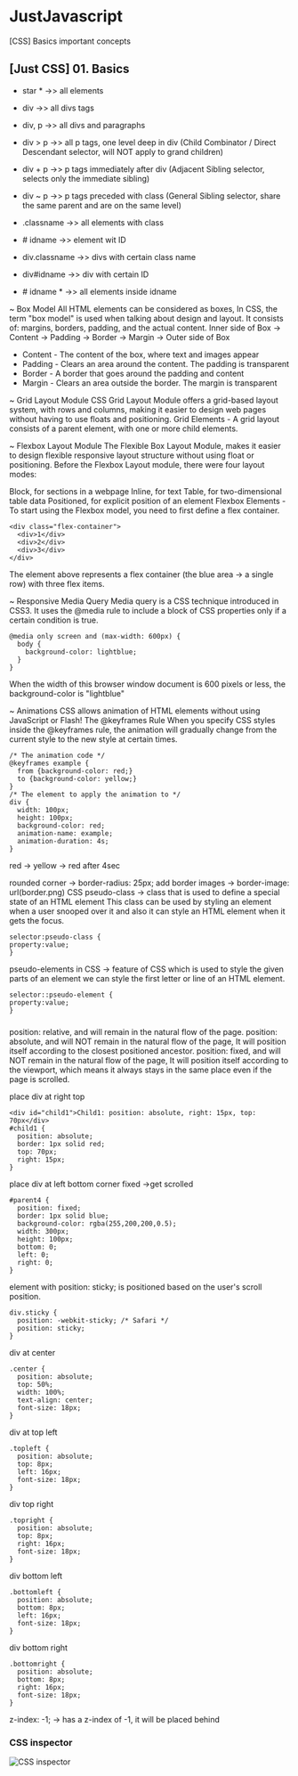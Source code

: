 # JustJavascript

[CSS] Basics important concepts

## [Just CSS] 01. Basics

- star \* ->> all elements

- div ->> all divs tags

- div, p ->> all divs and paragraphs

- div > p ->> all p tags, one level deep in div (Child Combinator / Direct Descendant selector, will NOT apply to grand children)

- div + p ->> p tags immediately after div (Adjacent Sibling selector, selects only the immediate sibling)

- div ~ p ->> p tags preceded with class (General Sibling selector, share the same parent and are on the same level)

- .classname ->> all elements with class

- \# idname ->> element wit ID

- div.classname ->> divs with certain class name

- div#idname ->> div with certain ID

- \# idname \* ->> all elements inside idname

~ Box Model
All HTML elements can be considered as boxes,
In CSS, the term "box model" is used when talking about design and layout. It consists of: margins, borders, padding, and the actual content.
Inner side of Box -> Content -> Padding -> Border -> Margin -> Outer side of Box

- Content - The content of the box, where text and images appear
- Padding - Clears an area around the content. The padding is transparent
- Border - A border that goes around the padding and content
- Margin - Clears an area outside the border. The margin is transparent

~ Grid Layout Module
CSS Grid Layout Module offers a grid-based layout system, with rows and columns, making it easier to design web pages without having to use floats and positioning.
Grid Elements - A grid layout consists of a parent element, with one or more child elements.

~ Flexbox Layout Module
The Flexible Box Layout Module, makes it easier to design flexible responsive layout structure without using float or positioning.
Before the Flexbox Layout module, there were four layout modes:

Block, for sections in a webpage
Inline, for text
Table, for two-dimensional table data
Positioned, for explicit position of an element
Flexbox Elements - To start using the Flexbox model, you need to first define a flex container.

```
<div class="flex-container">
  <div>1</div>
  <div>2</div>
  <div>3</div>
</div>
```

The element above represents a flex container (the blue area -> a single row) with three flex items.

~ Responsive Media Query
Media query is a CSS technique introduced in CSS3.
It uses the @media rule to include a block of CSS properties only if a certain condition is true.

```
@media only screen and (max-width: 600px) {
  body {
    background-color: lightblue;
  }
}
```

When the width of this browser window document is 600 pixels or less, the background-color is "lightblue"

~ Animations
CSS allows animation of HTML elements without using JavaScript or Flash!
The @keyframes Rule
When you specify CSS styles inside the @keyframes rule, the animation will gradually change from the current style to the new style at certain times.

```
/* The animation code */
@keyframes example {
  from {background-color: red;}
  to {background-color: yellow;}
}
/* The element to apply the animation to */
div {
  width: 100px;
  height: 100px;
  background-color: red;
  animation-name: example;
  animation-duration: 4s;
}
```

red -> yellow -> red after 4sec

rounded corner -> border-radius: 25px;
add border images -> border-image: url(border.png)
CSS pseudo-class -> class that is used to define a special state of an HTML element
This class can be used by styling an element when a user snooped over it and also it can style an HTML element when it gets the focus.

```
selector:pseudo-class {
property:value;
}
```

pseudo-elements in CSS -> feature of CSS which is used to style the given parts of an element
we can style the first letter or line of an HTML element.

```
selector::pseudo-element {
property:value;
}
```

###

position: relative, and will remain in the natural flow of the page.
position: absolute, and will NOT remain in the natural flow of the page, It will position itself according to the closest positioned ancestor.
position: fixed, and will NOT remain in the natural flow of the page, It will position itself according to the viewport, which means it always stays in the same place even if the page is scrolled.

place div at right top

```
<div id="child1">Child1: position: absolute, right: 15px, top: 70px</div>
#child1 {
  position: absolute;
  border: 1px solid red;
  top: 70px;
  right: 15px;
}
```

place div at left bottom corner fixed ->get scrolled

```
#parent4 {
  position: fixed;
  border: 1px solid blue;
  background-color: rgba(255,200,200,0.5);
  width: 300px;
  height: 100px;
  bottom: 0;
  left: 0;
  right: 0;
}
```

element with position: sticky; is positioned based on the user's scroll position.

```
div.sticky {
  position: -webkit-sticky; /* Safari */
  position: sticky;
}

```

div at center

```
.center {
  position: absolute;
  top: 50%;
  width: 100%;
  text-align: center;
  font-size: 18px;
}
```

div at top left

```
.topleft {
  position: absolute;
  top: 8px;
  left: 16px;
  font-size: 18px;
}
```

div top right

```
.topright {
  position: absolute;
  top: 8px;
  right: 16px;
  font-size: 18px;
}
```

div bottom left

```
.bottomleft {
  position: absolute;
  bottom: 8px;
  left: 16px;
  font-size: 18px;
}
```

div bottom right

```
.bottomright {
  position: absolute;
  bottom: 8px;
  right: 16px;
  font-size: 18px;
}
```

z-index: -1; -> has a z-index of -1, it will be placed behind

### CSS inspector
![CSS inspector](https://raw.githubusercontent.com/kambleaa007/Javascript/master/CSS%20Basics/pics/CSS%20inspector.jpg)
